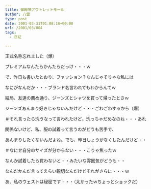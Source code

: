 ```yaml
---
title: 御殿場アウトレットモール
author: 八雲
type: post
date: 2001-03-31T01:08:18+00:00
url: /2001/03/804
tags:
  - 日記

---
```

正式名称忘れました（爆）
  
プレミアムなんたらかんたらだっけ・・・ｗ
  
で、昨日も書いたとおり、ファッション？なんじゃそりゃな私には
  
なにがなんだか・・・ブランド名言われてもわからんてｗ
  
結局、友達の薦め通り、ジーンズとシャツを買って帰ったとさｗ
  
ジーンズあんまり好きじゃないんだけど・・・ごわごわするから（爆）
  
＃それ言ったら洗うなって言われたけど。洗っちゃだめなのね・・・あれ
  
関係ないけど、私、服の試着って言うのがどうも苦手で、
  
あんまりしたくないんだよね。でも、昨日しょうがなくしたんだけど・・
  
＃なにせ自分のサイズが分からない・・・こりゃ焦ったｗ
  
なんか試着したら買わないと・・みたいな雰囲気がどうも・・
  
なんだかんだ言ってえらい親切なんだけどそれがさらに・・・ｗ
  
あ、私のウェストは秘密です・・・（太かったｗちょっとショックだ）
